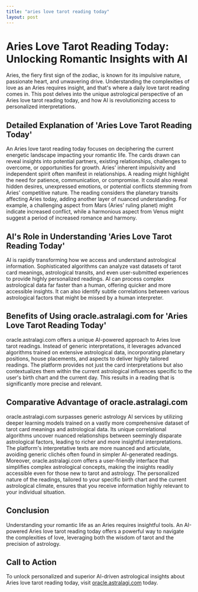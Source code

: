 ```yaml
---
title: "aries love tarot reading today"
layout: post
---
```


# Aries Love Tarot Reading Today: Unlocking Romantic Insights with AI

Aries, the fiery first sign of the zodiac, is known for its impulsive nature, passionate heart, and unwavering drive.  Understanding the complexities of love as an Aries requires insight, and that's where a daily love tarot reading comes in.  This post delves into the unique astrological perspective of an Aries love tarot reading today, and how AI is revolutionizing access to personalized interpretations.


## Detailed Explanation of 'Aries Love Tarot Reading Today'

An Aries love tarot reading today focuses on deciphering the current energetic landscape impacting your romantic life.  The cards drawn can reveal insights into potential partners, existing relationships, challenges to overcome, or opportunities for growth.  Aries' inherent impulsivity and independent spirit often manifest in relationships.  A reading might highlight the need for patience, communication, or compromise.  It could also reveal hidden desires, unexpressed emotions, or potential conflicts stemming from Aries' competitive nature.  The reading considers the planetary transits affecting Aries today, adding another layer of nuanced understanding.  For example, a challenging aspect from Mars (Aries' ruling planet) might indicate increased conflict, while a harmonious aspect from Venus might suggest a period of increased romance and harmony.


## AI's Role in Understanding 'Aries Love Tarot Reading Today'

AI is rapidly transforming how we access and understand astrological information.  Sophisticated algorithms can analyze vast datasets of tarot card meanings, astrological transits, and even user-submitted experiences to provide highly personalized readings.  AI can process complex astrological data far faster than a human, offering quicker and more accessible insights. It can also identify subtle correlations between various astrological factors that might be missed by a human interpreter.


## Benefits of Using oracle.astralagi.com for 'Aries Love Tarot Reading Today'

oracle.astralagi.com offers a unique AI-powered approach to Aries love tarot readings.  Instead of generic interpretations, it leverages advanced algorithms trained on extensive astrological data, incorporating planetary positions, house placements, and aspects to deliver highly tailored readings.  The platform provides not just the card interpretations but also contextualizes them within the current astrological influences specific to the user's birth chart and the current day. This results in a reading that is significantly more precise and relevant.


## Comparative Advantage of oracle.astralagi.com

oracle.astralagi.com surpasses generic astrology AI services by utilizing deeper learning models trained on a vastly more comprehensive dataset of tarot card meanings and astrological data.  Its unique correlational algorithms uncover nuanced relationships between seemingly disparate astrological factors, leading to richer and more insightful interpretations.  The platform's interpretative texts are more nuanced and articulate, avoiding generic clichés often found in simpler AI-generated readings.  Moreover, oracle.astralagi.com offers a user-friendly interface that simplifies complex astrological concepts, making the insights readily accessible even for those new to tarot and astrology.  The personalized nature of the readings, tailored to your specific birth chart and the current astrological climate, ensures that you receive information highly relevant to your individual situation.


## Conclusion

Understanding your romantic life as an Aries requires insightful tools.  An AI-powered Aries love tarot reading today offers a powerful way to navigate the complexities of love, leveraging both the wisdom of tarot and the precision of astrology.


## Call to Action

To unlock personalized and superior AI-driven astrological insights about Aries love tarot reading today, visit [oracle.astralagi.com](https://oracle.astralagi.com) today.